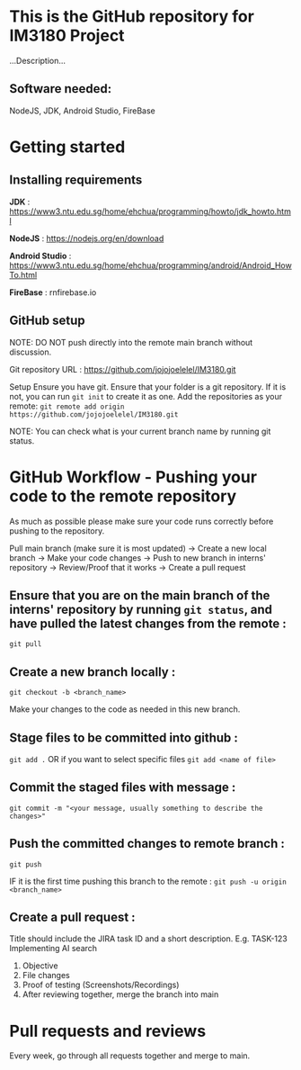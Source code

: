 # This is the GitHub repository for IM3180 Project
...Description...
## Software needed:
NodeJS, JDK, Android Studio, FireBase

# Getting started
## Installing requirements
**JDK** : https://www3.ntu.edu.sg/home/ehchua/programming/howto/jdk_howto.html

**NodeJS** : https://nodejs.org/en/download

**Android Studio** : https://www3.ntu.edu.sg/home/ehchua/programming/android/Android_HowTo.html

**FireBase** : rnfirebase.io

## GitHub setup

NOTE: DO NOT push directly into the remote main branch without discussion.

Git repository URL : https://github.com/jojojoelelel/IM3180.git

Setup
Ensure you have git.
Ensure that your folder is a git repository. If it is not, you can run `git init` to create it as one.
Add the repositories as your remote:
`git remote add origin https://github.com/jojojoelelel/IM3180.git`

NOTE: You can check what is your current branch name by running git status.

# GitHub Workflow - Pushing your code to the remote repository
As much as possible please make sure your code runs correctly before pushing to the repository.

Pull main branch (make sure it is most updated) → Create a new local branch → Make your code changes → Push to new branch in interns' repository → Review/Proof that it works → Create a pull request

## Ensure that you are on the **main** branch of the interns' repository by running `git status`, and have pulled the latest changes from the remote : 
`git pull`

## Create a new branch locally :
`git checkout -b <branch_name>`

Make your changes to the code as needed in this new branch.

## Stage files to be committed into github :
`git add .` OR if you want to select specific files `git add <name of file>`

## Commit the staged files with message :
`git commit -m "<your message, usually something to describe the changes>"`

## Push the committed changes to remote branch :
`git push`

IF it is the first time pushing this branch to the remote :
`git push -u origin <branch_name>`

## Create a pull request :
Title should include the JIRA task ID and a short description. E.g. TASK-123 Implementing AI search 
1. Objective
2. File changes
3. Proof of testing (Screenshots/Recordings)
4. After reviewing together, merge the branch into main

# Pull requests and reviews
Every week, go through all requests together and merge to main.
